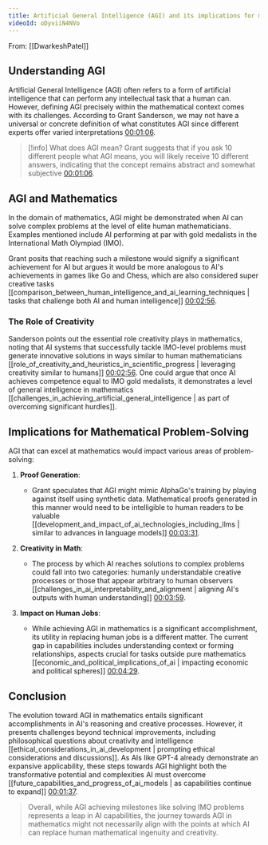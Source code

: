 ```yaml
---
title: Artificial General Intelligence (AGI) and its implications for mathematics
videoId: oDyviiN4NVo
---
```


From: [[DwarkeshPatel]] <br/> 
## Understanding AGI

Artificial General Intelligence (AGI) often refers to a form of artificial intelligence that can perform any intellectual task that a human can. However, defining AGI precisely within the mathematical context comes with its challenges. According to Grant Sanderson, we may not have a universal or concrete definition of what constitutes AGI since different experts offer varied interpretations [00:01:06](#t=00:01:06).

> [!info] What does AGI mean?
> Grant suggests that if you ask 10 different people what AGI means, you will likely receive 10 different answers, indicating that the concept remains abstract and somewhat subjective [00:01:06](#t=00:01:06).

## AGI and Mathematics

In the domain of mathematics, AGI might be demonstrated when AI can solve complex problems at the level of elite human mathematicians. Examples mentioned include AI performing at par with gold medalists in the International Math Olympiad (IMO).

Grant posits that reaching such a milestone would signify a significant achievement for AI but argues it would be more analogous to AI's achievements in games like Go and Chess, which are also considered super creative tasks [[comparison_between_human_intelligence_and_ai_learning_techniques | tasks that challenge both AI and human intelligence]] [00:02:56](#t=00:02:56).

### The Role of Creativity

Sanderson points out the essential role creativity plays in mathematics, noting that AI systems that successfully tackle IMO-level problems must generate innovative solutions in ways similar to human mathematicians [[role_of_creativity_and_heuristics_in_scientific_progress | leveraging creativity similar to humans]] [00:02:56](#t=00:02:56). One could argue that once AI achieves competence equal to IMO gold medalists, it demonstrates a level of general intelligence in mathematics [[challenges_in_achieving_artificial_general_intelligence | as part of overcoming significant hurdles]].

## Implications for Mathematical Problem-Solving

AGI that can excel at mathematics would impact various areas of problem-solving:

1. **Proof Generation**:
    - Grant speculates that AGI might mimic AlphaGo's training by playing against itself using synthetic data. Mathematical proofs generated in this manner would need to be intelligible to human readers to be valuable [[development_and_impact_of_ai_technologies_including_llms | similar to advances in language models]] [00:03:31](#t=00:03:31).

2. **Creativity in Math**:
    - The process by which AI reaches solutions to complex problems could fall into two categories: humanly understandable creative processes or those that appear arbitrary to human observers [[challenges_in_ai_interpretability_and_alignment | aligning AI's outputs with human understanding]] [00:03:59](#t=00:03:59).

3. **Impact on Human Jobs**:
    - While achieving AGI in mathematics is a significant accomplishment, its utility in replacing human jobs is a different matter. The current gap in capabilities includes understanding context or forming relationships, aspects crucial for tasks outside pure mathematics [[economic_and_political_implications_of_ai | impacting economic and political spheres]] [00:04:29](#t=00:04:29).

## Conclusion

The evolution toward AGI in mathematics entails significant accomplishments in AI's reasoning and creative processes. However, it presents challenges beyond technical improvements, including philosophical questions about creativity and intelligence [[ethical_considerations_in_ai_development | prompting ethical considerations and discussions]]. As AIs like GPT-4 already demonstrate an expansive applicability, these steps towards AGI highlight both the transformative potential and complexities AI must overcome [[future_capabilities_and_progress_of_ai_models | as capabilities continue to expand]] [00:01:37](#t=00:01:37).

> Overall, while AGI achieving milestones like solving IMO problems represents a leap in AI capabilities, the journey towards AGI in mathematics might not necessarily align with the points at which AI can replace human mathematical ingenuity and creativity.